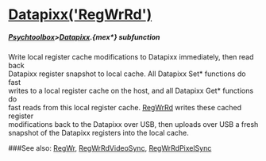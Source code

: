 # [Datapixx('RegWrRd')](Datapixx-RegWrRd) 
##### [Psychtoolbox](Pyschtoolbox)>[Datapixx](Datapixx).{mex*} subfunction


Write local register cache modifications to Datapixx immediately, then read back  
Datapixx register snapshot to local cache. All Datapixx Set\* functions do fast  
writes to a local register cache on the host, and all Datapixx Get\* functions do  
fast reads from this local register cache. [RegWrRd](RegWrRd) writes these cached register  
modifications back to the Datapixx over USB, then uploads over USB a fresh  
snapshot of the Datapixx registers into the local cache.  
  


###See also:
[RegWr](Datapixx-RegWr), [RegWrRdVideoSync](Datapixx-RegWrRdVideoSync), [RegWrRdPixelSync](Datapixx-RegWrRdPixelSync)
